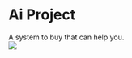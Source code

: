 # Ai Project
A system to buy that can help you.
<br>
<img src="https://img.shields.io/badge/any_text-you_like-white"></img>
<br>
